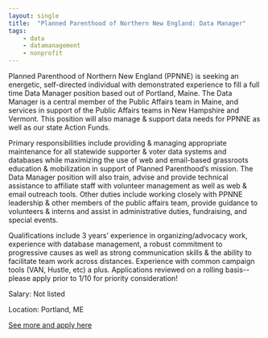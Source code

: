 ```yaml
---
layout: single
title:  "Planned Parenthood of Northern New England: Data Manager"
tags: 
    - data
    - datamanagement
    - nonprofit
---
```


Planned Parenthood of Northern New England (PPNNE) is seeking an energetic, self-directed individual with demonstrated experience to fill a full time Data Manager position based out of Portland, Maine. The Data Manager is a central member of the Public Affairs team in Maine, and services in support of the Public Affairs teams in New Hampshire and Vermont. This position will also manage & support data needs for PPNNE as well as our state Action Funds.
 
Primary responsibilities include providing & managing appropriate maintenance for all statewide supporter & voter data systems and databases while maximizing the use of web and email-based grassroots education & mobilization in support of Planned Parenthood’s mission. The Data Manager position will also train, advise and provide technical assistance to affiliate staff with volunteer management as well as web & email outreach tools. Other duties include working closely with PPNNE leadership & other members of the public affairs team, provide guidance to volunteers & interns and assist in administrative duties, fundraising, and special events.
 
Qualifications include 3 years’ experience in organizing/advocacy work, experience with database management, a robust commitment to progressive causes as well as strong communication skills & the ability to facilitate team work across distances. Experience with common campaign tools (VAN, Hustle, etc) a plus. 
Applications reviewed on a rolling basis-- please apply prior to 1/10 for priority consideration!


Salary: Not listed

Location: Portland, ME


[See more and apply here](https://jobs.lever.co/ppnne/16013867-507d-48f1-852c-b28f8c7e01f2)
